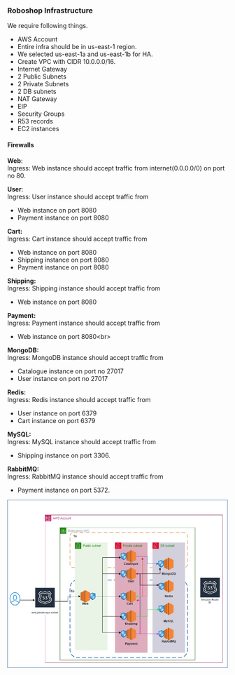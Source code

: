 ### Roboshop Infrastructure

We require following things.
* AWS Account
* Entire infra should be in us-east-1 region.
* We selected us-east-1a and us-east-1b for HA.
* Create VPC with CIDR 10.0.0.0/16.
* Internet Gateway
* 2 Public Subnets
* 2 Private Subnets
* 2 DB subnets
* NAT Gateway
* EIP
* Security Groups
* R53 records
* EC2 instances

#### Firewalls

**Web**:<br/>
Ingress: Web instance should accept traffic from internet(0.0.0.0/0) on port no 80. <br/>

**User**:<br/>
Ingress: User instance should accept traffic from
* Web instance on port 8080
* Payment instance on port 8080<br/>

**Cart:**<br/>
Ingress: Cart instance should accept traffic from
* Web instance on port 8080
* Shipping instance on port 8080
* Payment instance on port 8080<br/>

**Shipping:**<br/>
Ingress: Shipping instance should accept traffic from
* Web instance on port 8080<br/>

**Payment:**<br/>
Ingress: Payment instance should accept traffic from
* Web instance on port 8080<br\>

**MongoDB:**<br/>
Ingress: MongoDB instance should accept traffic from
* Catalogue instance on port no 27017
* User instance on port no 27017<br/>

**Redis:**<br/>
Ingress: Redis instance should accept traffic from
* User instance on port 6379
* Cart instance on port 6379<br/>

**MySQL:**<br/>
Ingress: MySQL instance should accept traffic from
* Shipping instance on port 3306. <br/>

**RabbitMQ:**<br/>
Ingress: RabbitMQ instance should accept traffic from
* Payment instance on port 5372.<br/>

![alt text](aws-architecture.jpg)

